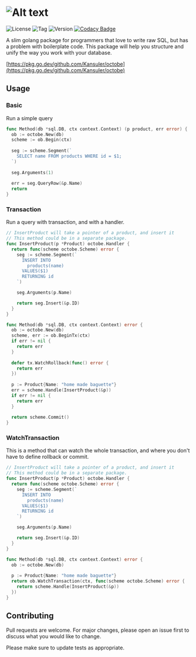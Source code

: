 # ![Alt text](https://raw.github.com/Kansuler/octobe/master/doc/octobe_logo.svg)

![License](https://img.shields.io/github/license/Kansuler/octobe) ![Tag](https://img.shields.io/github/v/tag/Kansuler/octobe) ![Version](https://img.shields.io/github/go-mod/go-version/Kansuler/octobe) [![Codacy Badge](https://app.codacy.com/project/badge/Grade/492e6729782b471788994a72f2359f39)](https://www.codacy.com/gh/Kansuler/octobe/dashboard?utm_source=github.com&amp;utm_medium=referral&amp;utm_content=Kansuler/octobe&amp;utm_campaign=Badge_Grade)

A slim golang package for programmers that love to write raw SQL, but has a problem with boilerplate code. This package will help you structure and unify the way you work with your database.

[https://pkg.go.dev/github.com/Kansuler/octobe](https://pkg.go.dev/github.com/Kansuler/octobe)

## Usage
### Basic
Run a simple query
```go
func Method(db *sql.DB, ctx context.Context) (p product, err error) {
  ob := octobe.New(db)
  scheme := ob.Begin(ctx)
  
  seg := scheme.Segment(`
    SELECT name FROM products WHERE id = $1;
  `)
  
  seg.Arguments(1)
  
  err = seg.QueryRow(&p.Name)
  return
}
```

### Transaction
Run a query with transaction, and with a handler.
```go
// InsertProduct will take a pointer of a product, and insert it
// This method could be in a separate package.
func InsertProduct(p *Product) octobe.Handler {
  return func(scheme octobe.Scheme) error {
    seg := scheme.Segment(`
      INSERT INTO
        products(name)
      VALUES($1)
      RETURNING id
    `)

    seg.Arguments(p.Name)

    return seg.Insert(&p.ID)
  }
}

func Method(db *sql.DB, ctx context.Context) error {
  ob := octobe.New(db)
  scheme, err := ob.BeginTx(ctx)
  if err != nil {
    return err
  }
  
  defer tx.WatchRollback(func() error {
    return err
  })
  
  p := Product{Name: "home made baguette"}
  err = scheme.Handle(InsertProduct(&p))
  if err != nil {
    return err
  }
  
  return scheme.Commit()
}
```

### WatchTransaction
This is a method that can watch the whole transaction, and where you don't have to define rollback or commit.
```go
// InsertProduct will take a pointer of a product, and insert it
// This method could be in a separate package.
func InsertProduct(p *Product) octobe.Handler {
  return func(scheme octobe.Scheme) error {
    seg := scheme.Segment(`
      INSERT INTO
        products(name)
      VALUES($1)
      RETURNING id
    `)

    seg.Arguments(p.Name)

    return seg.Insert(&p.ID)
  }
}

func Method(db *sql.DB, ctx context.Context) error {
  ob := octobe.New(db)
  
  p := Product{Name: "home made baguette"}
  return ob.WatchTransaction(ctx, func(scheme octobe.Scheme) error {
    return scheme.Handle(InsertProduct(&p))
  })
}
```

### 

## Contributing
Pull requests are welcome. For major changes, please open an issue first to discuss what you would like to change.

Please make sure to update tests as appropriate.
